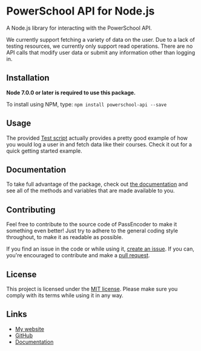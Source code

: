 # PowerSchool API for Node.js

A Node.js library for interacting with the PowerSchool API.

We currently support fetching a variety of data on the user. Due to a lack of testing resources, we currently only support read operations. There are no API calls that modify user data or submit any information other than logging in.

## Installation

**Node 7.0.0 or later is required to use this package.**

To install using NPM, type: `npm install powerschool-api --save`

## Usage

The provided [Test script](test.js) actually provides a pretty good example of how you would log a user in and fetch data like their courses. Check it out for a quick getting started example.

## Documentation

To take full advantage of the package, check out [the documentation](https://aydenp.github.io/PowerSchool-API/) and see all of the methods and variables that are made available to you.

## Contributing

Feel free to contribute to the source code of PassEncoder to make it something even better! Just try to adhere to the general coding style throughout, to make it as readable as possible.

If you find an issue in the code or while using it, [create an issue](/issues/new). If you can, you're encouraged to contribute and make a [pull request](/pulls).

## License

This project is licensed under the [MIT license](/LICENSE). Please make sure you comply with its terms while using it in any way.

## Links

- [My website](https://www.madebyayden.co)
- [GitHub](https://www.github.com/aydenp/PowerSchool-API)
- [Documentation](https://aydenp.github.io/PowerSchool-API/)
